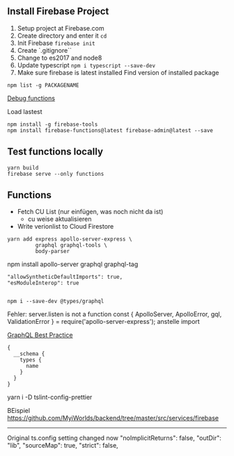 

## Install Firebase Project
1. Setup project at Firebase.com
1. Create directory and enter it `cd`
1. Init Firebase `firebase init`
1. Create `.gitignore``
1. Change to es2017 and node8
1. Update typescript `npm i typescript --save-dev`
1. Make sure firebase is latest installed
Find version of installed package
```
npm list -g PACKAGENAME
```

[Debug functions](https://github.com/GoogleCloudPlatform/cloud-functions-emulator/wiki/Troubleshooting)

Load lastest
```
npm install -g firebase-tools
npm install firebase-functions@latest firebase-admin@latest --save
```


## Test functions locally

```
yarn build
firebase serve --only functions
```


## Functions

- Fetch CU List (nur einfügen, was noch nicht da ist)
   - cu weise aktualisieren
- Write verionlist to Cloud Firestore

```
yarn add express apollo-server-express \
         graphql graphql-tools \
         body-parser
```

npm install apollo-server graphql graphql-tag

    "allowSyntheticDefaultImports": true,
    "esModuleInterop": true


    npm i --save-dev @types/graphql


Fehler: server.listen is not a function
const { ApolloServer, ApolloError, gql, ValidationError } = require('apollo-server-express');
anstelle import

[GraphQL Best Practice](https://graphql.github.io/learn/best-practices/)

```
{
  __schema {
    types {
      name
    }
  }
}
```


yarn i -D tslint-config-prettier

BEispiel
https://github.com/MyiWorlds/backend/tree/master/src/services/firebase


---

Original ts.config setting changed now
    "noImplicitReturns": false,
    "outDir": "lib",
    "sourceMap": true,
    "strict": false,
